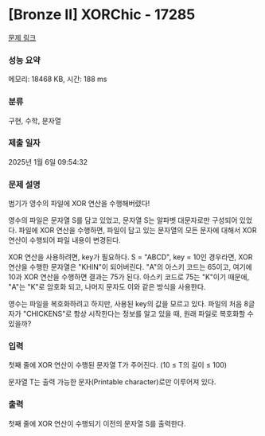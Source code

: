 # [Bronze II] XORChic - 17285 

[문제 링크](https://www.acmicpc.net/problem/17285) 

### 성능 요약

메모리: 18468 KB, 시간: 188 ms

### 분류

구현, 수학, 문자열

### 제출 일자

2025년 1월 6일 09:54:32

### 문제 설명

<p>범기가 영수의 파일에 XOR 연산을 수행해버렸다!</p>

<p>영수의 파일은 문자열 S를 담고 있었고, 문자열 S는 알파벳 대문자로만 구성되어 있었다. 파일에 XOR 연산을 수행하면, 파일이 담고 있는 문자열의 모든 문자에 대해서 XOR 연산이 수행되어 파일 내용이 변경된다.</p>

<p>XOR 연산을 사용하려면, key가 필요하다. S = "ABCD", key = 10인 경우라면, XOR 연산을 수행한 문자열은 "KHIN"이 되어버린다. "A"의 아스키 코드는 65이고, 여기에 10과 XOR 연산을 수행하면 결과는 75가 된다. 아스키 코드로 75는 "K"이기 때문에, "A"는 "K"로 암호화 되고, 나머지 문자도 이와 같은 방식을 사용한다.</p>

<p>영수는 파일을 복호화하려고 하지만, 사용된 key의 값을 모르고 있다. 파일의 처음 8글자가 "CHICKENS"로 항상 시작한다는 정보를 알고 있을 때, 원래 파일로 복호화할 수 있을까?</p>

### 입력 

 <p>첫째 줄에 XOR 연산이 수행된 문자열 T가 주어진다. (10 ≤ T의 길이 ≤ 100)</p>

<p>문자열 T는 출력 가능한 문자(Printable character)로만 이루어져 있다.</p>

### 출력 

 <p>첫째 줄에 XOR 연산이 수행되기 이전의 문자열 S를 출력한다.</p>

